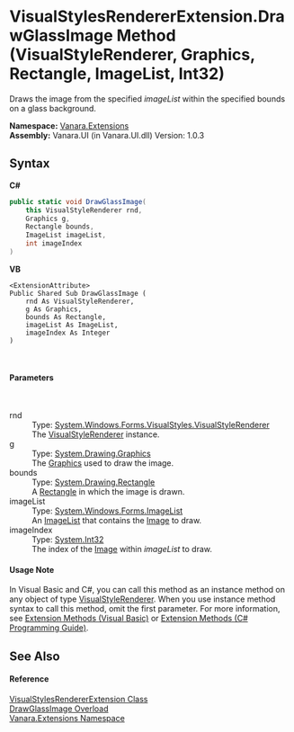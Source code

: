 # VisualStylesRendererExtension.DrawGlassImage Method (VisualStyleRenderer, Graphics, Rectangle, ImageList, Int32)
 

Draws the image from the specified *imageList* within the specified bounds on a glass background.

**Namespace:**&nbsp;<a href="9abe54ff-18ce-e333-beed-30e855655381">Vanara.Extensions</a><br />**Assembly:**&nbsp;Vanara.UI (in Vanara.UI.dll) Version: 1.0.3

## Syntax

**C#**<br />
``` C#
public static void DrawGlassImage(
	this VisualStyleRenderer rnd,
	Graphics g,
	Rectangle bounds,
	ImageList imageList,
	int imageIndex
)
```

**VB**<br />
``` VB
<ExtensionAttribute>
Public Shared Sub DrawGlassImage ( 
	rnd As VisualStyleRenderer,
	g As Graphics,
	bounds As Rectangle,
	imageList As ImageList,
	imageIndex As Integer
)
```

<br />

#### Parameters
&nbsp;<dl><dt>rnd</dt><dd>Type: <a href="http://msdn2.microsoft.com/en-us/library/s6tzc66d" target="_blank">System.Windows.Forms.VisualStyles.VisualStyleRenderer</a><br />The <a href="http://msdn2.microsoft.com/en-us/library/s6tzc66d" target="_blank">VisualStyleRenderer</a> instance.</dd><dt>g</dt><dd>Type: <a href="http://msdn2.microsoft.com/en-us/library/ac148eb3" target="_blank">System.Drawing.Graphics</a><br />The <a href="http://msdn2.microsoft.com/en-us/library/ac148eb3" target="_blank">Graphics</a> used to draw the image.</dd><dt>bounds</dt><dd>Type: <a href="http://msdn2.microsoft.com/en-us/library/1zk39146" target="_blank">System.Drawing.Rectangle</a><br />A <a href="http://msdn2.microsoft.com/en-us/library/1zk39146" target="_blank">Rectangle</a> in which the image is drawn.</dd><dt>imageList</dt><dd>Type: <a href="http://msdn2.microsoft.com/en-us/library/syz61hka" target="_blank">System.Windows.Forms.ImageList</a><br />An <a href="http://msdn2.microsoft.com/en-us/library/syz61hka" target="_blank">ImageList</a> that contains the <a href="http://msdn2.microsoft.com/en-us/library/k7e7b2kd" target="_blank">Image</a> to draw.</dd><dt>imageIndex</dt><dd>Type: <a href="http://msdn2.microsoft.com/en-us/library/td2s409d" target="_blank">System.Int32</a><br />The index of the <a href="http://msdn2.microsoft.com/en-us/library/k7e7b2kd" target="_blank">Image</a> within *imageList* to draw.</dd></dl>

#### Usage Note
In Visual Basic and C#, you can call this method as an instance method on any object of type <a href="http://msdn2.microsoft.com/en-us/library/s6tzc66d" target="_blank">VisualStyleRenderer</a>. When you use instance method syntax to call this method, omit the first parameter. For more information, see <a href="http://msdn.microsoft.com/en-us/library/bb384936.aspx">Extension Methods (Visual Basic)</a> or <a href="http://msdn.microsoft.com/en-us/library/bb383977.aspx">Extension Methods (C# Programming Guide)</a>.

## See Also


#### Reference
<a href="5e4a9e29-0aad-8001-c167-4f6bc1cbad58">VisualStylesRendererExtension Class</a><br /><a href="5304eec1-95c1-7ed2-ef26-e4d35963d22a">DrawGlassImage Overload</a><br /><a href="9abe54ff-18ce-e333-beed-30e855655381">Vanara.Extensions Namespace</a><br />